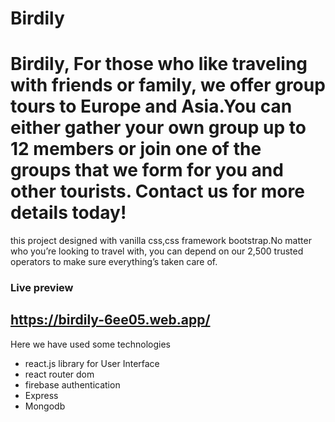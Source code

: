 # Birdily
# Birdily, For those who like traveling with friends or family, we offer group tours to Europe and Asia.You can either gather your own group up to 12 members or join one of the groups that we form for you and other tourists. Contact us for more details today!

this project designed with vanilla css,css framework bootstrap.No matter who you’re looking to travel with, you can depend on our 2,500 trusted operators to make sure everything’s taken care of.

### Live preview
## https://birdily-6ee05.web.app/

Here we have used some technologies
- react.js library for User Interface
- react router dom 
- firebase authentication
- Express
- Mongodb